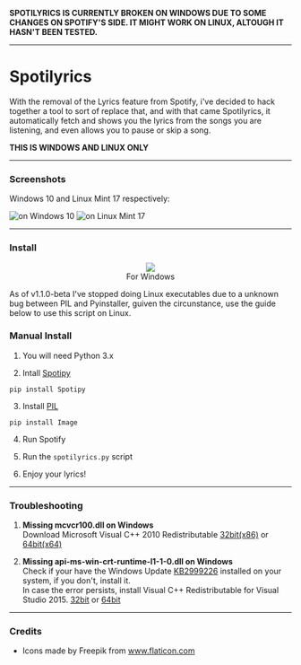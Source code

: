 **SPOTILYRICS IS CURRENTLY BROKEN ON WINDOWS DUE TO SOME CHANGES ON SPOTIFY'S SIDE. IT MIGHT WORK ON LINUX, ALTOUGH IT HASN'T BEEN TESTED.**

---

# Spotilyrics

With the removal of the Lyrics feature from Spotify, i've decided to hack together a tool to sort of replace that, and with that came Spotilyrics, it automatically fetch and shows you the lyrics from the songs you are listening, and even allows you to pause or skip a song.

**THIS IS WINDOWS AND LINUX ONLY**

---
### Screenshots

Windows 10 and Linux Mint 17 respectively:

![on Windows 10](http://imgur.com/90WRfBb.png "on Windows 10") ![on Linux Mint 17](http://imgur.com/KKWG9OI.png "on Linux Mint 17")  

---

### Install
<p align="center">
  <a href="https://github.com/eitchtee/Spotilyrics/releases/latest"><img src="http://imgur.com/NmGvnqx.png"></a><br>
  For Windows
</p>

As of v1.1.0-beta I've stopped doing Linux executables due to a unknown bug between PIL and Pyinstaller, guiven the circunstance, use the guide below to use this script on Linux.

### Manual Install

1. You will need Python 3.x
  
2. Intall [Spotipy](https://pypi.python.org/pypi/spotipy)

  `pip install Spotipy`
  
3. Install [PIL](https://pypi.python.org/pypi/image/1.5.5)

  `pip install Image`

4. Run Spotify

5. Run the `spotilyrics.py` script

6. Enjoy your lyrics!

---

### Troubleshooting

1. **Missing mcvcr100.dll on Windows**  
Download Microsoft Visual C++ 2010 Redistributable [32bit(x86)](https://www.microsoft.com/en-us/download/details.aspx?id=5555) or [64bit(x64)](https://www.microsoft.com/en-us/download/details.aspx?id=14632)

2. **Missing api-ms-win-crt-runtime-l1-1-0.dll on Windows**  
Check if your have the Windows Update [KB2999226](https://support.microsoft.com/en-gb/kb/2999226) installed on your system, if you don't, install it.  
In case the error persists, install Visual C++ Redistributable for Visual Studio 2015. [32bit](http://download.microsoft.com/download/9/3/F/93FCF1E7-E6A4-478B-96E7-D4B285925B00/vc_redist.x86.exe) or [64bit](http://download.microsoft.com/download/9/3/F/93FCF1E7-E6A4-478B-96E7-D4B285925B00/vc_redist.x64.exe)

---

### Credits
* Icons made by Freepik from www.flaticon.com

